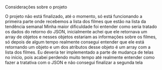 Considerações sobre o projeto

O projeto não está finalizado, até o momento, só está funcionando a primeira parte onde recebemos a lista dos filmes que estão na lista da tendência semanal
Minha maior dificuldade foi entender como seria tratado os dados do retorno do JSON, inicialmente achei que ele retornava um array de objetos e nesses objetos estariam as informações sobre os filmes, só depois de algum tempo realmente consegui entender que ele está retornando um objeto e um dos atributos desse objeto é um array com a lista dos filmes.
Eu deveria ter implementado a parte de mudança de telas no início, pois acabei perdendo muito tempo até realmente entender como fazer a tratativa com o JSON e não consegui finalizar a segunda tela